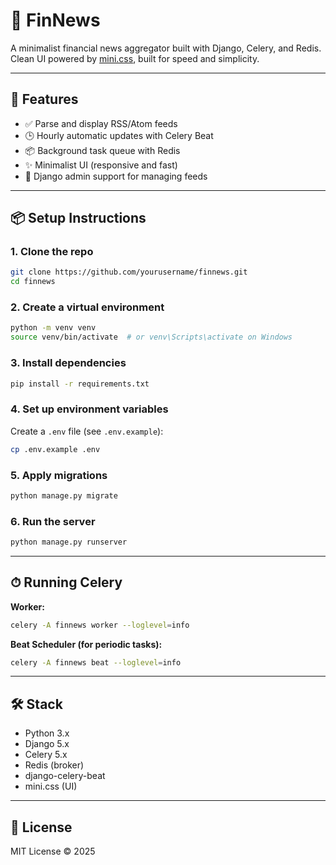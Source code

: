 # 📰 FinNews

A minimalist financial news aggregator built with Django, Celery, and Redis.  
Clean UI powered by [mini.css](https://minicss.org/), built for speed and simplicity.

---

## 🚀 Features

- ✅ Parse and display RSS/Atom feeds
- 🕒 Hourly automatic updates with Celery Beat
- 📦 Background task queue with Redis
- ✨ Minimalist UI (responsive and fast)
- 🧩 Django admin support for managing feeds

---

## 📦 Setup Instructions

### 1. Clone the repo

```bash
git clone https://github.com/yourusername/finnews.git
cd finnews
```

### 2. Create a virtual environment

```bash
python -m venv venv
source venv/bin/activate  # or venv\Scripts\activate on Windows
```

### 3. Install dependencies

```bash
pip install -r requirements.txt
```

### 4. Set up environment variables

Create a `.env` file (see `.env.example`):

```bash
cp .env.example .env
```

### 5. Apply migrations

```bash
python manage.py migrate
```

### 6. Run the server

```bash
python manage.py runserver
```

---

## ⏱ Running Celery

**Worker:**

```bash
celery -A finnews worker --loglevel=info
```

**Beat Scheduler (for periodic tasks):**

```bash
celery -A finnews beat --loglevel=info
```

---

## 🛠 Stack

- Python 3.x
- Django 5.x
- Celery 5.x
- Redis (broker)
- django-celery-beat
- mini.css (UI)

---

## 📄 License

MIT License © 2025
